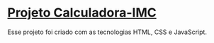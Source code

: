 # [Projeto Calculadora-IMC](https://suzimaramoura.github.io/projeto-calculadora-imc/)
Esse projeto foi criado com as tecnologias HTML, CSS e JavaScript.

